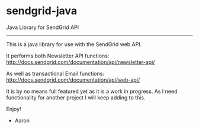 sendgrid-java
=============

Java Library for SendGrid API

-------------

This is a java library for use with the SendGrid web API.  

It performs both Newsletter API functions:
http://docs.sendgrid.com/documentation/api/newsletter-api/

As well as transactional Email functions:
http://docs.sendgrid.com/documentation/api/web-api/

It is by no means full featured yet as it is a work in progress.  As I need functionality for another project I will keep adding to this.

Enjoy!

- Aaron